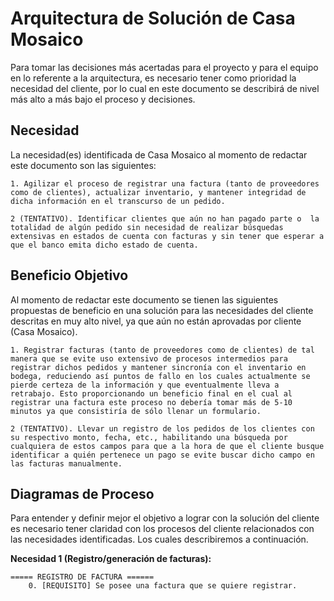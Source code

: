 # Arquitectura de Solución de Casa Mosaico

Para tomar las decisiones más acertadas para el proyecto y para el equipo en lo referente a la arquitectura, es necesario tener como prioridad la necesidad del cliente, por lo cual en este documento se describirá de nivel más alto a más bajo el proceso y decisiones.

## Necesidad

La necesidad(es) identificada de Casa Mosaico al momento de redactar este documento son las siguientes:

```
1. Agilizar el proceso de registrar una factura (tanto de proveedores como de clientes), actualizar inventario, y mantener integridad de dicha información en el transcurso de un pedido.

2 (TENTATIVO). Identificar clientes que aún no han pagado parte o  la totalidad de algún pedido sin necesidad de realizar búsquedas extensivas en estados de cuenta con facturas y sin tener que esperar a que el banco emita dicho estado de cuenta.
```

## Beneficio Objetivo

Al momento de redactar este documento se tienen las siguientes propuestas de beneficio en una solución para las necesidades del cliente descritas en muy alto nivel, ya que aún no están aprovadas por cliente (Casa Mosaico).

```
1. Registrar facturas (tanto de proveedores como de clientes) de tal manera que se evite uso extensivo de procesos intermedios para registrar dichos pedidos y mantener sincronía con el inventario en bodega, reduciendo así puntos de fallo en los cuales actualmente se pierde certeza de la información y que eventualmente lleva a retrabajo. Esto proporcionando un beneficio final en el cual al registrar una factura este proceso no debería tomar más de 5-10 minutos ya que consistiría de sólo llenar un formulario.

2 (TENTATIVO). Llevar un registro de los pedidos de los clientes con su respectivo monto, fecha, etc., habilitando una búsqueda por cualquiera de estos campos para que a la hora de que el cliente busque identificar a quién pertenece un pago se evite buscar dicho campo en las facturas manualmente.
```

## Diagramas de Proceso

Para entender y definir mejor el objetivo a lograr con la solución del cliente es necesario tener claridad con los procesos del cliente relacionados con las necesidades identificadas. Los cuales describiremos a continuación.

**Necesidad 1 (Registro/generación de facturas):**
```
===== REGISTRO DE FACTURA ======
    0. [REQUISITO] Se posee una factura que se quiere registrar.
```